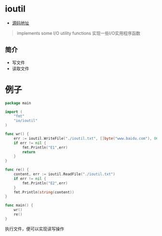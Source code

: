 # ioutil

- [源码地址](./main)

> implements some I/O utility functions
> 实现一些I/O实用程序函数

## 简介

- 写文件
- 读取文件

# 例子

```go
package main

import (
	"fmt"
	"io/ioutil"
)

func wr() {
	err := ioutil.WriteFile("./ioutil.txt", []byte("www.baidu.com"), 0666)
	if err != nil {
		fmt.Println("E1",err)
		return
	}
}

func re() {
	content, err := ioutil.ReadFile("./ioutil.txt")
	if err != nil {
		fmt.Println("E2",err)
	}
	fmt.Println(string(content))
}

func main() {
	wr()
	re()
}
```

执行文件，便可以实现读写操作